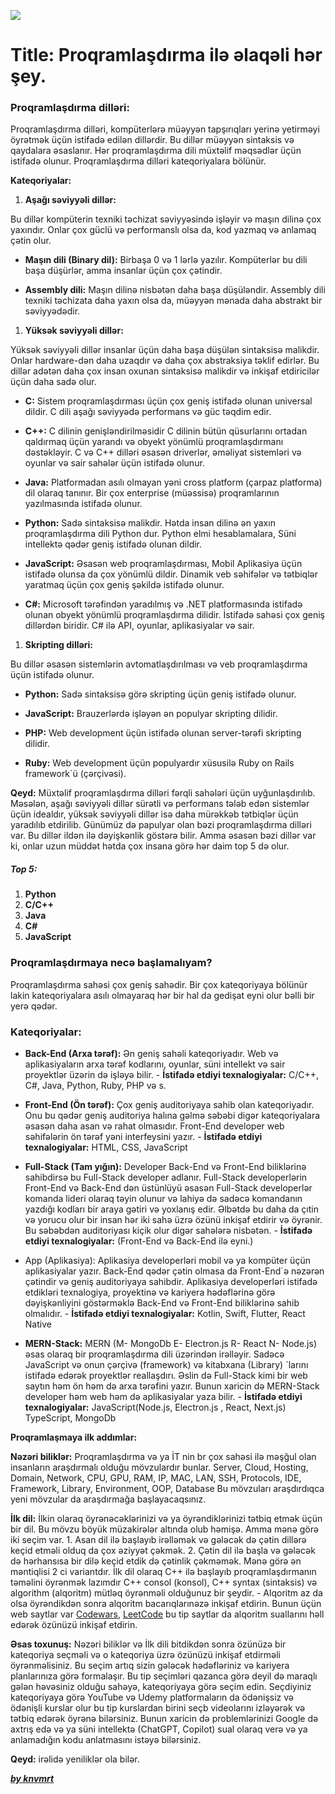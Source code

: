 ![](https://media.discordapp.net/attachments/1227709566045655172/1283534500126789753/programming.png?ex=66e35827&is=66e206a7&hm=23c313d6f33667c7238e0b7beddce5dcbef3cccd043e4cf754316b8ad6542211&=&format=webp&quality=lossless&width=1440&height=492)


# Title: Proqramlaşdırma ilə əlaqəli hər şey.


### Proqramlaşdırma dilləri:

Proqramlaşdırma dilləri, kompüterlərə müəyyən tapşırıqları yerinə yetirməyi öyrətmək üçün istifadə edilən dillərdir. Bu dillər müəyyən sintaksis və qaydalara əsaslanır. Hər proqramlaşdırma dili müxtəlif məqsədlər üçün istifadə olunur. Proqramlaşdırma dilləri kateqoriyalara bölünür.

**Kateqoriyalar:**

1. **Aşağı səviyyəli dillər:**

Bu dillər kompüterin texniki təchizat səviyyəsində işləyir və maşın dilinə çox yaxındır. Onlar çox güclü və performanslı olsa da, kod yazmaq və anlamaq çətin olur.

- **Maşın dili (Binary dil):** Birbaşa 0 və 1 lərlə yazılır. Kompüterlər bu dili başa düşürlər, amma insanlar üçün çox çətindir.

- **Assembly dili:** Maşın dilinə nisbətən daha başa düşüləndir. Assembly dili texniki təchizata daha yaxın olsa da, müəyyən mənada daha abstrakt bir səviyyədədir.

1. **Yüksək səviyyəli dillər:**

Yüksək səviyyəli dillər insanlar üçün daha başa düşülən sintaksisə malikdir. Onlar hardware-dən daha uzaqdır və daha çox abstraksiya təklif edirlər. Bu dillər adətən daha çox insan oxunan sintaksisə malikdir və inkişaf etdiricilər üçün daha sadə olur.

- **C:** Sistem proqramlaşdırması üçün çox geniş istifadə olunan universal dildir. C dili aşağı səviyyədə performans və güc təqdim edir.

- **C++:** C dilinin genişləndirilməsidir C dilinin bütün qüsurlarını ortadan qaldırmaq üçün yarandı və obyekt yönümlü proqramlaşdırmanı dəstəkləyir. C və C++ dilləri əsasən driverlər, əməliyat sistemləri və oyunlar və sair sahələr üçün istifadə olunur.

- **Java:** Platformadan asılı olmayan yəni cross platform (çarpaz platforma) dil olaraq tanınır. Bir çox enterprise (müəssisə) proqramlarının yazılmasında istifadə olunur.

- **Python:** Sadə sintaksisə malikdir. Hətda insan dilinə ən yaxın proqramlaşdırma dili Python dur. Python elmi hesablamalara, Süni intellektə qədər geniş istifadə olunan dildir.

- **JavaScript:** Əsasən web proqramlaşdırması, Mobil Aplikasiya üçün istifadə olunsa da çox yönümlü dildir. Dinamik veb səhifələr və tətbiqlər yaratmaq üçün çox geniş şəkildə istifadə olunur.

- **C#:** Microsoft tərəfindən yaradılmış və .NET platformasında istifadə olunan obyekt yönümlü proqramlaşdırma dilidir. İstifadə sahəsi çox geniş dillərdən biridir. C# ilə API, oyunlar, aplikasiyalar və sair.

1. **Skripting dilləri:**

Bu dillər əsasən sistemlərin avtomatlaşdırılması və veb proqramlaşdırma üçün istifadə olunur.

- **Python:** Sadə sintaksisə görə skripting üçün geniş istifadə olunur.

- **JavaScript:** Brauzerlərdə işləyən ən populyar skripting dilidir.

- **PHP:** Web development üçün istifadə olunan server-tərəfi skripting dilidir.

- **Ruby:** Web development üçün populyardır xüsusilə Ruby on Rails framework`ü (çərçivəsi).

**Qeyd:** Müxtəlif proqramlaşdırma dilləri fərqli sahələri üçün uyğunlaşdırılıb. Məsələn, aşağı səviyyəli dillər sürətli və performans tələb edən sistemlər üçün idealdır, yüksək səviyyəli dillər isə daha mürəkkəb tətbiqlər üçün yaradılıb etdirilib. Günümüz də papulyar olan bəzi proqramlaşdırma dilləri var. Bu dillər ildən ilə dəyişkənlik göstərə bilir. Amma əsasən bəzi dillər var ki, onlar uzun müddət hətda çox insana görə hər daim top 5 də olur.

##### Top 5:

1. **Python**
2. **C/C++**
3. **Java**
4. **C#**
5. **JavaScript**

### Proqramlaşdırmaya necə başlamalıyam?

Proqramlaşdırma sahəsi çox geniş sahədir. Bir çox kateqoriyaya bölünür lakin kateqoriyalara asılı olmayaraq hər bir hal da gedişat eyni olur bəlli bir yerə qədər.

### Kateqoriyalar:

- **Back-End (Arxa tərəf):** Ən geniş sahəli kateqoriyadır. Web və aplikasiyaların arxa tərəf kodlarını, oyunlar, süni intellekt və sair proyektlər üzərin də işləyə bilir. - **İstifadə etdiyi texnalogiyalar:** C/C++, C#, Java, Python, Ruby, PHP və s.

- **Front-End (Ön tərəf):** Çox geniş auditoriyaya sahib olan kateqoriyadır. Onu bu qədər geniş auditoriya halına gəlmə səbəbi digər kateqoriyalara əsasən daha asan və rahat olmasıdır. Front-End developer web səhifələrin ön tərəf yəni interfeysini yazır. - **İstifadə etdiyi texnalogiyalar:** HTML, CSS, JavaScript

- **Full-Stack (Tam yığın):** Developer Back-End və Front-End biliklərinə sahibdirsə bu Full-Stack developer adlanır. Full-Stack developerlərin Front-End və Back-End dən üstünlüyü əsasən Full-Stack developerlər komanda lideri olaraq təyin olunur və lahiyə də sadəcə komandanın yazdığı kodları bir araya gətiri və yoxlanış edir. Əlbətdə bu daha da çıtin və yorucu olur bir insan hər iki sahə üzrə özünü inkişaf etdirir və öyrənir. Bu səbəbdən auditoriyası kiçik olur digər sahələrə nisbətən. - **İstifadə etdiyi texnalogiyalar:** (Front-End və Back-End ilə eyni.)

- App (Aplikasiya): Aplikasiya developerləri mobil və ya kompüter üçün aplikasiyalar yazır. Back-End qədər çətin olmasa da Front-End`ə nəzərən çətindir və geniş auditoriyaya sahibdir. Aplikasiya developerləri istifadə etdikləri texnalogiya, proyektinə və kariyera hədəflərinə görə dəyişkənliyini göstərməklə Back-End və Front-End biliklərinə sahib olmalıdır. - **İstifadə etdiyi texnalogiyalar:** Kotlin, Swift, Flutter, React Native

- **MERN-Stack:** MERN (M- MongoDb E- Electron.js R- React N- Node.js) əsas olaraq bir proqramlaşdırma dili üzərindən irəlləyir. Sadəcə JavaScript və onun çərçivə (framework) və kitabxana (Library) `larını istifadə edərək proyektlər reallaşdırı. Əslin də Full-Stack kimi bir web saytın həm ön həm də arxa tərəfini yazır. Bunun xaricin də MERN-Stack developer həm web həm də aplikasiyalar yaza bilir. - **İstifadə etdiyi texnalogiyalar:** JavaScript(Node.js, Electron.js , React, Next.js) TypeScript, MongoDb

**Proqramlaşmaya ilk addımlar:**

**Nəzəri biliklər:** Proqramlaşdırma və ya İT nin br çox sahəsi ilə məşğul olan insanların araşdırmalı olduğu mövzulardır bunlar. Server, Cloud, Hosting, Domain, Network, CPU, GPU, RAM, IP, MAC, LAN, SSH, Protocols, IDE, Framework, Library, Environment, OOP, Database Bu mövzuları araşdırdıqca yeni mövzular da araşdırmağa başlayacaqsınız.

**İlk dil:** İlkin olaraq öyrənəcəklərinizi və ya öyrəndiklərinizi tətbiq etmək üçün bir dil. Bu mövzu böyük müzakirələr altında olub həmişə. Amma mənə görə iki seçim var. 1. Asan dil ilə başlayıb irəlləmək və gələcək də çətin dillərə keçid etməli olduq da çox əziyyət çəkmək. 2. Çətin dil ilə başla və gələcək də hərhansısa bir dilə keçid etdik də çətinlik çəkməmək.
Mənə görə ən məntiqlisi 2 ci variantdır. İlk dil olaraq C++ ilə başlayıb proqramlaşdırmanın təməlini öyrənmək lazımdır C++ consol (konsol), C++ syntax (sintaksis) və algorithm (alqoritm) mütləq öyrənməli olduğunuz bir şeydir. - Alqoritm az da olsa öyrəndikdən sonra alqoritm bacarıqlarınəzə inkişaf etdirin. Bunun üçün web saytlar var [Codewars](https://www.codewars.com/dashboard), [LeetCode](https://leetcode.com/) bu tip saytlar da alqoritm suallarını həll edərək özünüzü inkişaf etdirin.

**Əsas toxunuş:** Nəzəri biliklər və İlk dili bitdikdən sonra özünüzə bir kateqoriya seçməli və o kateqoriya üzrə özünüzü inkişaf etdirməli öyrənməlisiniz. Bu seçim artıq sizin gələcək hədəfləriniz və kariyera planlarınıza görə formalaşır. Bu tip seçimləri qazanca görə deyil də maraqlı gələn həvəsiniz olduğu sahəyə, kateqoriyaya görə seçim edin. Seçdiyiniz kateqoriyaya görə YouTube və Udemy platformaların da ödənişsiz və ödənişli kurslar olur bu tip kurslardan birini seçb videolarını izləyərək və tətbiq edərək öyrənə bilərsiniz. Bunun xaricin də problemlərinizi Google də axtrış edə və ya süni intellektə (ChatGPT, Copilot) sual olaraq verə və ya anlamadığın kodu anlatmasını istəyə bilərsiniz.

**Qeyd:** irəlidə yeniliklər ola bilər.

[**_by knvmrt_**](https://github.com/knvmrt)
